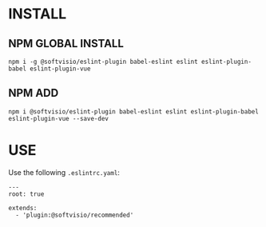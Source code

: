 # INSTALL

## NPM GLOBAL INSTALL

```
npm i -g @softvisio/eslint-plugin babel-eslint eslint eslint-plugin-babel eslint-plugin-vue
```

## NPM ADD

```
npm i @softvisio/eslint-plugin babel-eslint eslint eslint-plugin-babel eslint-plugin-vue --save-dev
```

# USE

Use the following `.eslintrc.yaml`:

```
---
root: true

extends:
  - 'plugin:@softvisio/recommended'
```

